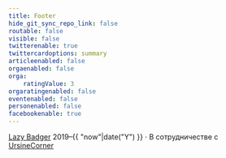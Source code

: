 ```yaml
---
title: Footer
hide_git_sync_repo_link: false
routable: false
visible: false
twitterenable: true
twittercardoptions: summary
articleenabled: false
orgaenabled: false
orga:
    ratingValue: 3
orgaratingenabled: false
eventenabled: false
personenabled: false
facebookenable: true
---
```


<i class="fa fa-copyright fa-flip-horizontal"></i> [Lazy Badger](https://lazybadger.ru "Личный блог") 2019&ndash;{{ "now"|date("Y") }} &middot; В сотрудничестве с [UrsineCorner](https://ursinecorner.ru "Группа «Медвежий угол»")

